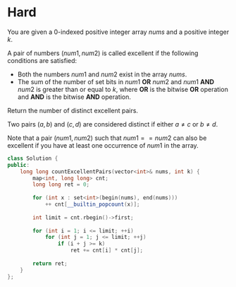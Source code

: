 # Hard

You are given a 0-indexed positive integer array $nums$ and a positive integer $k$.

A pair of numbers $(num1, num2)$ is called excellent if the following conditions are satisfied:

- Both the numbers $num1$ and $num2$ exist in the array $nums$.
- The sum of the number of set bits in $num1$ **OR** $num2$ and $num1$ **AND** $num2$ is greater than or equal to $k$, where **OR** is the bitwise **OR** operation and **AND** is the bitwise **AND** operation.

Return the number of distinct excellent pairs.

Two pairs $(a, b)$ and $(c, d)$ are considered distinct if either $a \ne c$ or $b \ne d$.

Note that a pair $(num1, num2)$ such that $num1 == num2$ can also be excellent if you have at least one occurrence of $num1$ in the array.

```cpp
class Solution {
public:
    long long countExcellentPairs(vector<int>& nums, int k) {
        map<int, long long> cnt;
        long long ret = 0;
        
        for (int x : set<int>(begin(nums), end(nums)))
            ++ cnt[__builtin_popcount(x)];
        
        int limit = cnt.rbegin()->first;
        
        for (int i = 1; i <= limit; ++i)
            for (int j = 1; j <= limit; ++j)
                if (i + j >= k)
                    ret += cnt[i] * cnt[j];
        
        return ret;
    }
};
```
